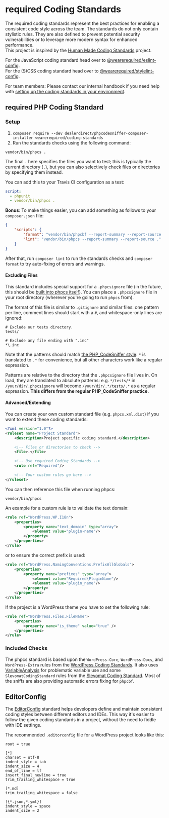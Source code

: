 # required Coding Standards

The required coding standards represent the best practices for enabling a consistent code style across the team. The standards do not only contain stylistic rules. They are also defined to prevent potential security vulnerabilities or to leverage more modern syntax for enhanced performance.  
This project is inspired by the [Human Made Coding Standards](https://github.com/humanmade/coding-standards) project.

For the JavaScript coding standard head over to [@wearerequired/eslint-config](packages/eslint-config).  
For the (S)CSS coding standard head over to [@wearerequired/stylelint-config](packages/stylelint-config).

For team members: Please contact our internal handbook if you need help with [setting up the coding standards in your environment](https://handbook.required.com/development/coding-standards/).

## required PHP Coding Standard

### Setup

1. `composer require --dev dealerdirect/phpcodesniffer-composer-installer wearerequired/coding-standards`
2. Run the standards checks using the following command:

```
vendor/bin/phpcs .
```

The final `.` here specifies the files you want to test; this is typically the current directory (`.`), but you can also selectively check files or directories by specifying them instead.

You can add this to your Travis CI configuration as a test:

```yaml
script:
  - phpunit
  - vendor/bin/phpcs .
```

**Bonus**: To make things easier, you can add something as follows to your `composer.json` file:

```json
{
	"scripts": {
		"format": "vendor/bin/phpcbf --report-summary --report-source .",
		"lint": "vendor/bin/phpcs --report-summary --report-source ."
	}
}
```

After that, run `composer lint` to run the standards checks and `composer format` to try auto-fixing of errors and warnings.

#### Excluding Files

This standard includes special support for a `.phpcsignore` file (in the future, this should be [built into phpcs itself](https://github.com/squizlabs/PHP_CodeSniffer/issues/1884)). You can place a `.phpcsignore` file in your root directory (wherever you're going to run `phpcs` from).

The format of this file is similar to `.gitignore` and similar files: one pattern per line, comment lines should start with a `#`, and whitespace-only lines are ignored:

```
# Exclude our tests directory.
tests/

# Exclude any file ending with ".inc"
*\.inc
```

Note that the patterns should match [the PHP_CodeSniffer style](https://github.com/squizlabs/PHP_CodeSniffer/wiki/Advanced-Usage#ignoring-files-and-folders): `*` is translated to `.*` for convenience, but all other characters work like a regular expression.

Patterns are relative to the directory that the `.phpcsignore` file lives in. On load, they are translated to absolute patterns: e.g. `*/tests/*` in `/your/dir/.phpcsignore` will become `/your/dir/.*/tests/.*` as a regular expression. **This differs from the regular PHP_CodeSniffer practice.**

#### Advanced/Extending

You can create your own custom standard file (e.g. `phpcs.xml.dist`) if you want to extend these coding standards:

```xml
<?xml version="1.0"?>
<ruleset name="Project Standard">
	<description>Project specific coding standard.</description>

	<!-- Files or directories to check -->
	<file>.</file>

	<!-- Use required Coding Standards -->
	<rule ref="Required"/>

	<!-- Your custom rules go here -->
</ruleset>
```

You can then reference this file when running phpcs:

```
vendor/bin/phpcs
```

An example for a custom rule is to validate the text domain:

```xml
<rule ref="WordPress.WP.I18n">
	<properties>
		<property name="text_domain" type="array">
			<element value="plugin-name"/>
		</property>
	</properties>
</rule>
```

or to ensure the correct prefix is used:

```xml
<rule ref="WordPress.NamingConventions.PrefixAllGlobals">
	<properties>
		<property name="prefixes" type="array">
			<element value="Required\PluginName"/>
			<element value="plugin_name"/>
		</property>
	</properties>
</rule>
```

If the project is a WordPress theme you have to set the following rule:

```xml
<rule ref="WordPress.Files.FileName">
	<properties>
		<property name="is_theme" value="true" />
	</properties>
</rule>
```

### Included Checks

The phpcs standard is based upon the `WordPress-Core`, `WordPress-Docs`, and `WordPress-Extra` rules from the [WordPress Coding Standards](https://github.com/WordPress-Coding-Standards/WordPress-Coding-Standards). It also uses [VariableAnalysis](https://github.com/sirbrillig/phpcs-variable-analysis) for problematic variable use and some `SlevomatCodingStandard` rules from the [Slevomat Coding Standard](https://github.com/slevomat/coding-standard). Most of the sniffs are also providing automatic errors fixing for `phpcbf`.


## EditorConfig

The [EditorConfig](https://editorconfig.org/) standard helps developers define and maintain consistent coding styles between different editors and IDEs. This way it's easier to follow the given coding standards in a project, without the need to fiddle with IDE settings.

The recommended `.editorconfig` file for a WordPress project looks like this:

```editorconfig
root = true

[*]
charset = utf-8
indent_style = tab
indent_size = 4
end_of_line = lf
insert_final_newline = true
trim_trailing_whitespace = true

[*.md]
trim_trailing_whitespace = false

[{*.json,*.yml}]
indent_style = space
indent_size = 2
```
